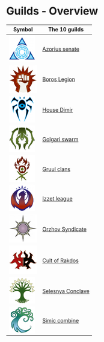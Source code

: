 # Guilds - Overview

| Symbol | The 10 guilds
| -             | -
| ![imgAzorius]  | [Azorius senate][azorius]
| ![imgBoros]    | [Boros Legion][boros]
| ![imgDimir]    | [House Dimir][dimir]
| ![imgGolgari]  | [Golgari swarm][golgari]
| ![imgGruul]    | [Gruul clans][gruul]
| ![imgIzzet]    | [Izzet league][izzet]
| ![imgOrzhov]   | [Orzhov Syndicate][orzhov]
| ![imgRakdos]   | [Cult of Rakdos][rakdos]
| ![imgSelesnya] | [Selesnya Conclave][selesnya]
| ![imgSimic]    |[Simic combine][simic]

[azorius]: <./azorius>
[boros]: <./boros>
[dimir]: <./dimir>
[golgari]: <./golgari>
[gruul]: <./gruul>
[izzet]: <./izzet>
[orzhov]: <./orzhov>
[rakdos]: <./rakdos>
[selesnya]: <./selesnya>
[simic]: <./simic>

[imgAzorius]: ../resources/emblems/azorius.png
[imgBoros]: ../resources/emblems/boros.png
[imgDimir]: ../resources/emblems/dimir.png
[imgGolgari]: ../resources/emblems/golgari.png
[imgGruul]: ../resources/emblems/gruul.png
[imgIzzet]: ../resources/emblems/izzet.png
[imgOrzhov]: ../resources/emblems/orzhov.png
[imgRakdos]: ../resources/emblems/rakdos.png
[imgSelesnya]: ../resources/emblems/selesnya.png
[imgSimic]: ../resources/emblems/simic.png